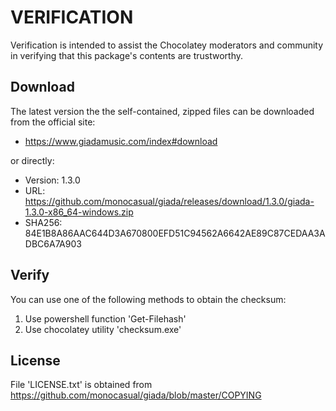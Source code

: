 # VERIFICATION
Verification is intended to assist the Chocolatey moderators and community in verifying that this package's contents are trustworthy.

## Download
The latest version the the self-contained, zipped files can be downloaded from 
the official site:
- https://www.giadamusic.com/index#download

or directly:
- Version: 1.3.0
- URL: https://github.com/monocasual/giada/releases/download/1.3.0/giada-1.3.0-x86_64-windows.zip
- SHA256: 84E1B8A86AAC644D3A670800EFD51C94562A6642AE89C87CEDAA3ADBC6A7A903

## Verify
You can use one of the following methods to obtain the checksum:
1. Use powershell function 'Get-Filehash'
2. Use chocolatey utility 'checksum.exe'


## License
File 'LICENSE.txt' is obtained from https://github.com/monocasual/giada/blob/master/COPYING
